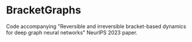 # BracketGraphs
Code accompanying "Reversible and irreversible bracket-based dynamics for deep graph neural networks" NeurIPS 2023 paper.
